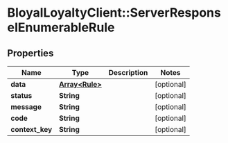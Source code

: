 # BloyalLoyaltyClient::ServerResponseIEnumerableRule

## Properties
Name | Type | Description | Notes
------------ | ------------- | ------------- | -------------
**data** | [**Array&lt;Rule&gt;**](Rule.md) |  | [optional] 
**status** | **String** |  | [optional] 
**message** | **String** |  | [optional] 
**code** | **String** |  | [optional] 
**context_key** | **String** |  | [optional] 

